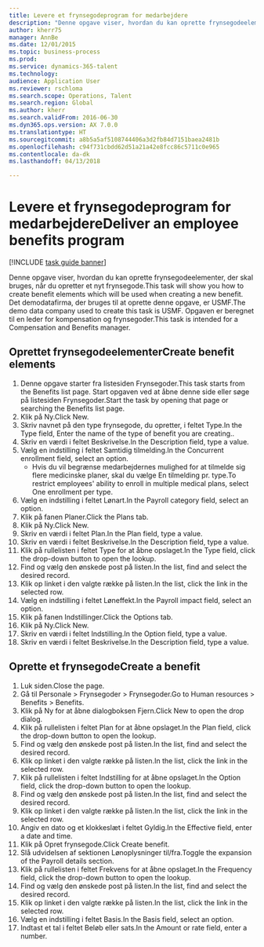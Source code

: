 ```yaml
--- 
title: Levere et frynsegodeprogram for medarbejdere
description: "Denne opgave viser, hvordan du kan oprette frynsegodeelementer, der skal bruges, når du opretter et nyt frynsegode."
author: kherr75
manager: AnnBe
ms.date: 12/01/2015
ms.topic: business-process
ms.prod: 
ms.service: dynamics-365-talent
ms.technology: 
audience: Application User
ms.reviewer: rschloma
ms.search.scope: Operations, Talent
ms.search.region: Global
ms.author: kherr
ms.search.validFrom: 2016-06-30
ms.dyn365.ops.version: AX 7.0.0
ms.translationtype: HT
ms.sourcegitcommit: a8b5a5af5108744406a3d2fb84d7151baea2481b
ms.openlocfilehash: c94f731cbdd62d51a21a42e8fcc86c5711c0e965
ms.contentlocale: da-dk
ms.lasthandoff: 04/13/2018

---
```

# <a name="deliver-an-employee-benefits-program"></a><span data-ttu-id="e0c03-103">Levere et frynsegodeprogram for medarbejdere</span><span class="sxs-lookup"><span data-stu-id="e0c03-103">Deliver an employee benefits program</span></span>

[!INCLUDE [task guide banner](../../includes/task-guide-banner.md)]

<span data-ttu-id="e0c03-104">Denne opgave viser, hvordan du kan oprette frynsegodeelementer, der skal bruges, når du opretter et nyt frynsegode.</span><span class="sxs-lookup"><span data-stu-id="e0c03-104">This task will show you how to create benefit elements which will be used when creating a new benefit.</span></span> <span data-ttu-id="e0c03-105">Det demodatafirma, der bruges til at oprette denne opgave, er USMF.</span><span class="sxs-lookup"><span data-stu-id="e0c03-105">The demo data company used to create this task is USMF.</span></span> <span data-ttu-id="e0c03-106">Opgaven er beregnet til en leder for kompensation og frynsegoder.</span><span class="sxs-lookup"><span data-stu-id="e0c03-106">This task is intended for a Compensation and Benefits manager.</span></span>


## <a name="create-benefit-elements"></a><span data-ttu-id="e0c03-107">Oprettet frynsegodeelementer</span><span class="sxs-lookup"><span data-stu-id="e0c03-107">Create benefit elements</span></span>
1. <span data-ttu-id="e0c03-108">Denne opgave starter fra listesiden Frynsegoder.</span><span class="sxs-lookup"><span data-stu-id="e0c03-108">This task starts from the Benefits list page.</span></span> <span data-ttu-id="e0c03-109">Start opgaven ved at åbne denne side eller søge på listesiden Frynsegoder.</span><span class="sxs-lookup"><span data-stu-id="e0c03-109">Start the task by opening that page or searching the Benefits list page.</span></span>
2. <span data-ttu-id="e0c03-110">Klik på Ny.</span><span class="sxs-lookup"><span data-stu-id="e0c03-110">Click New.</span></span>
3. <span data-ttu-id="e0c03-111">Skriv navnet på den type frynsegode, du opretter, i feltet Type.</span><span class="sxs-lookup"><span data-stu-id="e0c03-111">In the Type field, Enter the name of the type of benefit you are creating..</span></span>
4. <span data-ttu-id="e0c03-112">Skriv en værdi i feltet Beskrivelse.</span><span class="sxs-lookup"><span data-stu-id="e0c03-112">In the Description field, type a value.</span></span>
5. <span data-ttu-id="e0c03-113">Vælg en indstilling i feltet Samtidig tilmelding.</span><span class="sxs-lookup"><span data-stu-id="e0c03-113">In the Concurrent enrollment field, select an option.</span></span>
    * <span data-ttu-id="e0c03-114">Hvis du vil begrænse medarbejdernes mulighed for at tilmelde sig flere medicinske planer, skal du vælge En tilmelding pr. type.</span><span class="sxs-lookup"><span data-stu-id="e0c03-114">To restrict employees' ability to enroll in multiple medical plans, select One enrollment per type.</span></span>  
6. <span data-ttu-id="e0c03-115">Vælg en indstilling i feltet Lønart.</span><span class="sxs-lookup"><span data-stu-id="e0c03-115">In the Payroll category field, select an option.</span></span>
7. <span data-ttu-id="e0c03-116">Klik på fanen Planer.</span><span class="sxs-lookup"><span data-stu-id="e0c03-116">Click the Plans tab.</span></span>
8. <span data-ttu-id="e0c03-117">Klik på Ny.</span><span class="sxs-lookup"><span data-stu-id="e0c03-117">Click New.</span></span>
9. <span data-ttu-id="e0c03-118">Skriv en værdi i feltet Plan.</span><span class="sxs-lookup"><span data-stu-id="e0c03-118">In the Plan field, type a value.</span></span>
10. <span data-ttu-id="e0c03-119">Skriv en værdi i feltet Beskrivelse.</span><span class="sxs-lookup"><span data-stu-id="e0c03-119">In the Description field, type a value.</span></span>
11. <span data-ttu-id="e0c03-120">Klik på rullelisten i feltet Type for at åbne opslaget.</span><span class="sxs-lookup"><span data-stu-id="e0c03-120">In the Type field, click the drop-down button to open the lookup.</span></span>
12. <span data-ttu-id="e0c03-121">Find og vælg den ønskede post på listen.</span><span class="sxs-lookup"><span data-stu-id="e0c03-121">In the list, find and select the desired record.</span></span>
13. <span data-ttu-id="e0c03-122">Klik op linket i den valgte række på listen.</span><span class="sxs-lookup"><span data-stu-id="e0c03-122">In the list, click the link in the selected row.</span></span>
14. <span data-ttu-id="e0c03-123">Vælg en indstilling i feltet Løneffekt.</span><span class="sxs-lookup"><span data-stu-id="e0c03-123">In the Payroll impact field, select an option.</span></span>
15. <span data-ttu-id="e0c03-124">Klik på fanen Indstillinger.</span><span class="sxs-lookup"><span data-stu-id="e0c03-124">Click the Options tab.</span></span>
16. <span data-ttu-id="e0c03-125">Klik på Ny.</span><span class="sxs-lookup"><span data-stu-id="e0c03-125">Click New.</span></span>
17. <span data-ttu-id="e0c03-126">Skriv en værdi i feltet Indstilling.</span><span class="sxs-lookup"><span data-stu-id="e0c03-126">In the Option field, type a value.</span></span>
18. <span data-ttu-id="e0c03-127">Skriv en værdi i feltet Beskrivelse.</span><span class="sxs-lookup"><span data-stu-id="e0c03-127">In the Description field, type a value.</span></span>

## <a name="create-a-benefit"></a><span data-ttu-id="e0c03-128">Oprette et frynsegode</span><span class="sxs-lookup"><span data-stu-id="e0c03-128">Create a benefit</span></span>
1. <span data-ttu-id="e0c03-129">Luk siden.</span><span class="sxs-lookup"><span data-stu-id="e0c03-129">Close the page.</span></span>
2. <span data-ttu-id="e0c03-130">Gå til Personale > Frynsegoder > Frynsegoder.</span><span class="sxs-lookup"><span data-stu-id="e0c03-130">Go to Human resources > Benefits > Benefits.</span></span>
3. <span data-ttu-id="e0c03-131">Klik på Ny for at åbne dialogboksen Fjern.</span><span class="sxs-lookup"><span data-stu-id="e0c03-131">Click New to open the drop dialog.</span></span>
4. <span data-ttu-id="e0c03-132">Klik på rullelisten i feltet Plan for at åbne opslaget.</span><span class="sxs-lookup"><span data-stu-id="e0c03-132">In the Plan field, click the drop-down button to open the lookup.</span></span>
5. <span data-ttu-id="e0c03-133">Find og vælg den ønskede post på listen.</span><span class="sxs-lookup"><span data-stu-id="e0c03-133">In the list, find and select the desired record.</span></span>
6. <span data-ttu-id="e0c03-134">Klik op linket i den valgte række på listen.</span><span class="sxs-lookup"><span data-stu-id="e0c03-134">In the list, click the link in the selected row.</span></span>
7. <span data-ttu-id="e0c03-135">Klik på rullelisten i feltet Indstilling for at åbne opslaget.</span><span class="sxs-lookup"><span data-stu-id="e0c03-135">In the Option field, click the drop-down button to open the lookup.</span></span>
8. <span data-ttu-id="e0c03-136">Find og vælg den ønskede post på listen.</span><span class="sxs-lookup"><span data-stu-id="e0c03-136">In the list, find and select the desired record.</span></span>
9. <span data-ttu-id="e0c03-137">Klik op linket i den valgte række på listen.</span><span class="sxs-lookup"><span data-stu-id="e0c03-137">In the list, click the link in the selected row.</span></span>
10. <span data-ttu-id="e0c03-138">Angiv en dato og et klokkeslæt i feltet Gyldig.</span><span class="sxs-lookup"><span data-stu-id="e0c03-138">In the Effective field, enter a date and time.</span></span>
11. <span data-ttu-id="e0c03-139">Klik på Opret frynsegode.</span><span class="sxs-lookup"><span data-stu-id="e0c03-139">Click Create benefit.</span></span>
12. <span data-ttu-id="e0c03-140">Slå udvidelsen af sektionen Lønoplysninger til/fra.</span><span class="sxs-lookup"><span data-stu-id="e0c03-140">Toggle the expansion of the Payroll details section.</span></span>
13. <span data-ttu-id="e0c03-141">Klik på rullelisten i feltet Frekvens for at åbne opslaget.</span><span class="sxs-lookup"><span data-stu-id="e0c03-141">In the Frequency field, click the drop-down button to open the lookup.</span></span>
14. <span data-ttu-id="e0c03-142">Find og vælg den ønskede post på listen.</span><span class="sxs-lookup"><span data-stu-id="e0c03-142">In the list, find and select the desired record.</span></span>
15. <span data-ttu-id="e0c03-143">Klik op linket i den valgte række på listen.</span><span class="sxs-lookup"><span data-stu-id="e0c03-143">In the list, click the link in the selected row.</span></span>
16. <span data-ttu-id="e0c03-144">Vælg en indstilling i feltet Basis.</span><span class="sxs-lookup"><span data-stu-id="e0c03-144">In the Basis field, select an option.</span></span>
17. <span data-ttu-id="e0c03-145">Indtast et tal i feltet Beløb eller sats.</span><span class="sxs-lookup"><span data-stu-id="e0c03-145">In the Amount or rate field, enter a number.</span></span>



